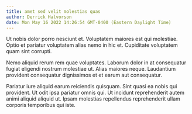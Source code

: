 ```yaml
---
title: amet sed velit molestias quas
author: Derrick Halvorson
date: Mon May 16 2022 14:26:54 GMT-0400 (Eastern Daylight Time)
---
```

Ut nobis dolor porro nesciunt et. Voluptatem maiores est qui molestiae. Optio et pariatur voluptatem alias nemo in hic et. Cupiditate voluptatem quam sint corrupti.

 Nemo aliquid rerum rem quae voluptates. Laborum dolor in at consequatur fugiat eligendi nostrum molestiae ut. Alias maiores neque. Laudantium provident consequatur dignissimos et et earum aut consequatur.

 Pariatur iure aliquid earum reiciendis quisquam. Sint quasi ea nobis qui provident. Ut odit ipsa pariatur omnis qui. Ut incidunt reprehenderit autem animi aliquid aliquid ut. Ipsam molestias repellendus reprehenderit ullam corporis temporibus qui iste.